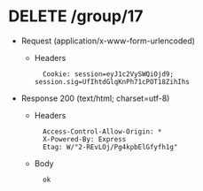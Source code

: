 # DELETE /group/17

+ Request (application/x-www-form-urlencoded)

    + Headers

            Cookie: session=eyJ1c2VySWQiOjd9; session.sig=UfIhtdGlqKnPh71cPOT18ZihIhs



+ Response 200 (text/html; charset=utf-8)

    + Headers

            Access-Control-Allow-Origin: *
            X-Powered-By: Express
            Etag: W/"2-REvLOj/Pg4kpbElGfyfh1g"

    + Body

            ok
